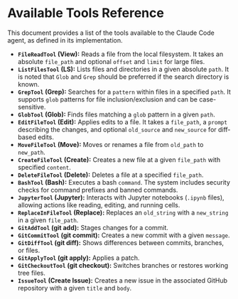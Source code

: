 # Available Tools Reference

This document provides a list of the tools available to the Claude Code agent, as defined in its implementation.

-   **`FileReadTool` (View):** Reads a file from the local filesystem. It takes an absolute `file_path` and optional `offset` and `limit` for large files.
-   **`ListFilesTool` (LS):** Lists files and directories in a given absolute `path`. It is noted that `Glob` and `Grep` should be preferred if the search directory is known.
-   **`GrepTool` (Grep):** Searches for a `pattern` within files in a specified `path`. It supports `glob` patterns for file inclusion/exclusion and can be case-sensitive.
-   **`GlobTool` (Glob):** Finds files matching a `glob` pattern in a given `path`.
-   **`EditFileTool` (Edit):** Applies edits to a file. It takes a `file_path`, a `prompt` describing the changes, and optional `old_source` and `new_source` for diff-based edits.
-   **`MoveFileTool` (Move):** Moves or renames a file from `old_path` to `new_path`.
-   **`CreateFileTool` (Create):** Creates a new file at a given `file_path` with specified `content`.
-   **`DeleteFileTool` (Delete):** Deletes a file at a specified `file_path`.
-   **`BashTool` (Bash):** Executes a bash `command`. The system includes security checks for command prefixes and banned commands.
-   **`JupyterTool` (Jupyter):** Interacts with Jupyter notebooks (`.ipynb` files), allowing actions like reading, editing, and running cells.
-   **`ReplaceInFileTool` (Replace):** Replaces an `old_string` with a `new_string` in a given `file_path`.
-   **`GitAddTool` (git add):** Stages changes for a commit.
-   **`GitCommitTool` (git commit):** Creates a new commit with a given `message`.
-   **`GitDiffTool` (git diff):** Shows differences between commits, branches, or files.
-   **`GitApplyTool` (git apply):** Applies a patch.
-   **`GitCheckoutTool` (git checkout):** Switches branches or restores working tree files.
-   **`IssueTool` (Create Issue):** Creates a new issue in the associated GitHub repository with a given `title` and `body`. 